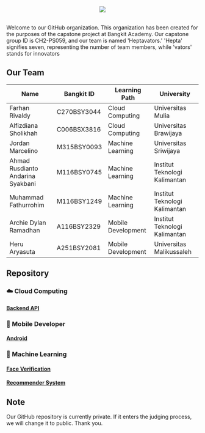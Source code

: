 <div align="center">
<img src="https://i.pinimg.com/originals/66/1b/2a/661b2a417570e9dbb7878ed2844ab124.gif" >  
</div>

<br>



Welcome to our GitHub organization. This organization has been created for the purposes of the capstone project at Bangkit Academy. Our capstone group ID is CH2-PS059, and our team is named 'Heptavators.' 'Hepta' signifies seven, representing the number of team members, while 'vators' stands for innovators

## Our Team 
| Name                              |  Bangkit ID | Learning Path      | University                     |
| --------------------------------- | ----------- | ------------------ | ------------------------------ | 
| Farhan Rivaldy                    | C270BSY3044 | Cloud Computing    |  Universitas Mulia             |
| Alfizdiana Sholikhah              | C006BSX3816 | Cloud Computing    |  Universitas Brawijaya         | 
| Jordan Marcelino                  | M315BSY0093 | Machine Learning   |  Universitas Sriwijaya         |
| Ahmad Rusdianto Andarina Syakbani | M116BSY0745 | Machine Learning   |  Institut Teknologi Kalimantan |
| Muhammad Fathurrohim              | M116BSY1249 | Machine Learning   |  Institut Teknologi Kalimantan |
| Archie Dylan Ramadhan             | A116BSY2329 | Mobile Development |  Institut Teknologi Kalimantan |
| Heru Aryasuta                     | A251BSY2081 | Mobile Development |  Universitas Malikussaleh      |

## Repository

###  ☁️ Cloud Computing
#### [Backend API](https://github.com/heptavators/friendease-backend) 

### 📱 Mobile Developer 
#### [Android](https://github.com/heptavators/friendease-mobile) 

### 🤖 Machine Learning
#### [Face Verification](https://github.com/heptavators/friendease-ml-face-verification) 
#### [Recommender System](https://github.com/heptavators/friendease-ml-recommender-system)

## Note
Our GitHub repository is currently private. If it enters the judging process, we will change it to public. Thank you.
